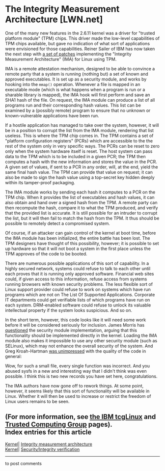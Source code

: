 # The Integrity Measurement Architecture [LWN.net]

One of the many new features in the 2.6.11 kernel was a driver for "trusted platform module" (TPM) chips. This driver made the low-level capabilities of TPM chips available, but gave no indication of what sort of applications were envisioned for those capabilities. Reiner Sailer of IBM has now taken the next step with [a set of patches](/Articles/136834/) implementing the "Integrity Measurement Architecture" (IMA) for Linux using TPM. 

IMA is a remote attestation mechanism, designed to be able to convince a remote party that a system is running (nothing but) a set of known and approved executables. It is set up as a security module, and works by hooking into the `mmap()` operation. Whenever a file is mapped in an executable mode (which is what happens when a program is run or a sharable library is mapped), the IMA hook will first perform and save an SHA1 hash of the file. On request, the IMA module can produce a list of all programs run and their corresponding hash values. This list can be examined by a (possibly remote) program to ensure that no unknown or known-vulnerable applications have been run. 

If a hostile application has managed to take over the system, however, it will be in a position to corrupt the list from the IMA module, rendering that list useless. This is where the TPM chip comes in. The TPM contains a set of "platform configuration registers" (PCRs) which are accessible to the the rest of the system only in very specific ways. The PCRs can be reset to zero only when the system hardware itself is reset. The host system can pass data to the TPM which is to be included in a given PCR; the TPM then computes a hash with the new information and stores the value in the PCR. A given set of values, if sent to a PCR in any order, will, at the end, yield the same final hash value. The TPM can provide that value on request; it can also be made to sign the hash value using a top-secret key hidden deeply within its tamper-proof packaging. 

The IMA module works by sending each hash it computes to a PCR on the TPM chip. When it provides the list of executables and hash values, it can also obtain and hand over a signed hash from the TPM. A remote party can then recompute the hash, compare it to what the TPM produced, and verify that the provided list is accurate. It is still possible for an intruder to corrupt the list, but it will then fail to match the hash from the TPM. It thus should be possible to remotely detect a compromised system. 

Of course, if an attacker can gain control of the kernel at boot time, before the IMA module has been initialized, the entire battle has been lost. The TPM designers have thought of this possibility, however; it is possible to set up hardware so that it will not boot a system in the first place unless the TPM approves of the code to be booted. 

There are numerous possible applications of this sort of capability. In a highly secured network, systems could refuse to talk to each other until each proves that it is running only approved software. Financial web sites could, if given access to this information, refuse access from systems running browsers with known security problems. The less flexible sort of Linux support provider could refuse to work on systems which have run programs which are not on The List Of Supported Applications. Corporate IT departments could get verifiable lists of which programs have run on each system. DRM-enabled software could refuse to unlock its valuable intellectual property if the system looks suspicious. And so on. 

In the short term, however, this code looks like it will need some work before it will be considered seriously for inclusion. James Morris has [questioned](/Articles/137310/) the security module implementation, arguing that this functionality should be implemented directly in the kernel. Loading the IMA module also makes it impossible to use any other security module (such as SELinux), which may not enhance the overall security of the system. And Greg Kroah-Hartman [was unimpressed](/Articles/137311/) with the quality of the code in general: 

Wow, for such a small file, every single function was incorrect. And you abused sysfs in a new and interesting way that I didn't think was even possible. I think this is two new records you have set here, congratulations. 

The IMA authors have now gone off to rework things. At some point, however, it seems likely that this sort of functionality will be available in Linux. Whether it will then be used to increase or restrict the freedom of Linux users remains to be seen. 

(For more information, see [the IBM tcgLinux](http://www.research.ibm.com/secure_systems_department/projects/tcglinux/) and [Trusted Computing Group](https://www.trustedcomputinggroup.org/home) pages).  
Index entries for this article  
---  
[Kernel](/Kernel/Index)| [Integrity measurement architecture](/Kernel/Index#Integrity_measurement_architecture)  
[Kernel](/Kernel/Index)| [Security/Integrity verification](/Kernel/Index#Security-Integrity_verification)  
  


* * *

to post comments 

